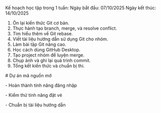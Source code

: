 Kế hoạch học tập trong 1 tuần:
Ngày bắt đầu: 07/10/2025
Ngày kết thúc: 14/10/2025

1. Ôn lại kiến thức Git cơ bản.
2. Thực hành tạo branch, merge, và resolve conflict.
3. Tìm hiểu thêm về Git rebase.
4. Viết tài liệu hướng dẫn sử dụng Git cho nhóm.
5. Làm bài tập Git nâng cao.
6. Học cách dùng GitHub Desktop.
7. Tạo project nhóm để luyện merge.
8. Chụp ảnh và ghi lại quá trình commit.
9. Tổng kết kiến thức và chuẩn bị thi.

\# Dự án mã nguồn mở

\- Hoàn thành tính năng đăng nhập

\- Kiểm thử tính năng đặt vé

\- Chuẩn bị tài liệu hướng dẫn




